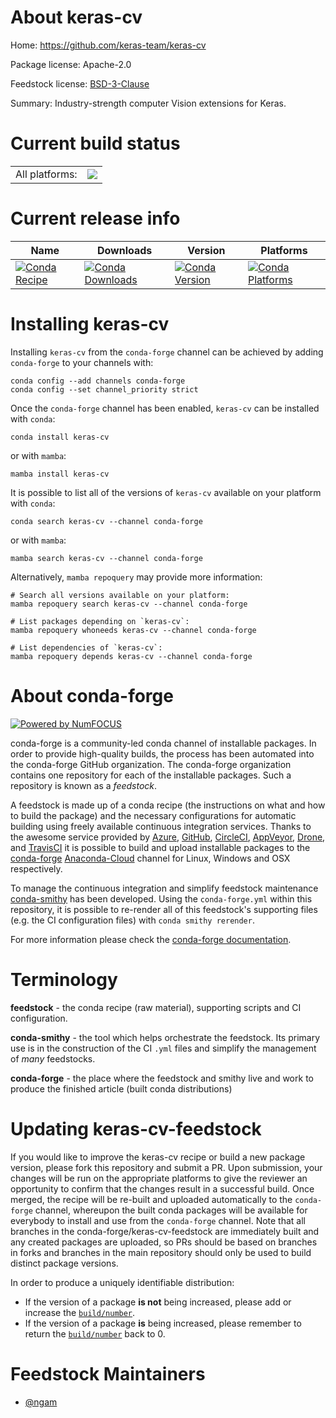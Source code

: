 About keras-cv
==============

Home: https://github.com/keras-team/keras-cv

Package license: Apache-2.0

Feedstock license: [BSD-3-Clause](https://github.com/conda-forge/keras-cv-feedstock/blob/main/LICENSE.txt)

Summary: Industry-strength computer Vision extensions for Keras.

Current build status
====================


<table><tr><td>All platforms:</td>
    <td>
      <a href="https://dev.azure.com/conda-forge/feedstock-builds/_build/latest?definitionId=16297&branchName=main">
        <img src="https://dev.azure.com/conda-forge/feedstock-builds/_apis/build/status/keras-cv-feedstock?branchName=main">
      </a>
    </td>
  </tr>
</table>

Current release info
====================

| Name | Downloads | Version | Platforms |
| --- | --- | --- | --- |
| [![Conda Recipe](https://img.shields.io/badge/recipe-keras--cv-green.svg)](https://anaconda.org/conda-forge/keras-cv) | [![Conda Downloads](https://img.shields.io/conda/dn/conda-forge/keras-cv.svg)](https://anaconda.org/conda-forge/keras-cv) | [![Conda Version](https://img.shields.io/conda/vn/conda-forge/keras-cv.svg)](https://anaconda.org/conda-forge/keras-cv) | [![Conda Platforms](https://img.shields.io/conda/pn/conda-forge/keras-cv.svg)](https://anaconda.org/conda-forge/keras-cv) |

Installing keras-cv
===================

Installing `keras-cv` from the `conda-forge` channel can be achieved by adding `conda-forge` to your channels with:

```
conda config --add channels conda-forge
conda config --set channel_priority strict
```

Once the `conda-forge` channel has been enabled, `keras-cv` can be installed with `conda`:

```
conda install keras-cv
```

or with `mamba`:

```
mamba install keras-cv
```

It is possible to list all of the versions of `keras-cv` available on your platform with `conda`:

```
conda search keras-cv --channel conda-forge
```

or with `mamba`:

```
mamba search keras-cv --channel conda-forge
```

Alternatively, `mamba repoquery` may provide more information:

```
# Search all versions available on your platform:
mamba repoquery search keras-cv --channel conda-forge

# List packages depending on `keras-cv`:
mamba repoquery whoneeds keras-cv --channel conda-forge

# List dependencies of `keras-cv`:
mamba repoquery depends keras-cv --channel conda-forge
```


About conda-forge
=================

[![Powered by
NumFOCUS](https://img.shields.io/badge/powered%20by-NumFOCUS-orange.svg?style=flat&colorA=E1523D&colorB=007D8A)](https://numfocus.org)

conda-forge is a community-led conda channel of installable packages.
In order to provide high-quality builds, the process has been automated into the
conda-forge GitHub organization. The conda-forge organization contains one repository
for each of the installable packages. Such a repository is known as a *feedstock*.

A feedstock is made up of a conda recipe (the instructions on what and how to build
the package) and the necessary configurations for automatic building using freely
available continuous integration services. Thanks to the awesome service provided by
[Azure](https://azure.microsoft.com/en-us/services/devops/), [GitHub](https://github.com/),
[CircleCI](https://circleci.com/), [AppVeyor](https://www.appveyor.com/),
[Drone](https://cloud.drone.io/welcome), and [TravisCI](https://travis-ci.com/)
it is possible to build and upload installable packages to the
[conda-forge](https://anaconda.org/conda-forge) [Anaconda-Cloud](https://anaconda.org/)
channel for Linux, Windows and OSX respectively.

To manage the continuous integration and simplify feedstock maintenance
[conda-smithy](https://github.com/conda-forge/conda-smithy) has been developed.
Using the ``conda-forge.yml`` within this repository, it is possible to re-render all of
this feedstock's supporting files (e.g. the CI configuration files) with ``conda smithy rerender``.

For more information please check the [conda-forge documentation](https://conda-forge.org/docs/).

Terminology
===========

**feedstock** - the conda recipe (raw material), supporting scripts and CI configuration.

**conda-smithy** - the tool which helps orchestrate the feedstock.
                   Its primary use is in the construction of the CI ``.yml`` files
                   and simplify the management of *many* feedstocks.

**conda-forge** - the place where the feedstock and smithy live and work to
                  produce the finished article (built conda distributions)


Updating keras-cv-feedstock
===========================

If you would like to improve the keras-cv recipe or build a new
package version, please fork this repository and submit a PR. Upon submission,
your changes will be run on the appropriate platforms to give the reviewer an
opportunity to confirm that the changes result in a successful build. Once
merged, the recipe will be re-built and uploaded automatically to the
`conda-forge` channel, whereupon the built conda packages will be available for
everybody to install and use from the `conda-forge` channel.
Note that all branches in the conda-forge/keras-cv-feedstock are
immediately built and any created packages are uploaded, so PRs should be based
on branches in forks and branches in the main repository should only be used to
build distinct package versions.

In order to produce a uniquely identifiable distribution:
 * If the version of a package **is not** being increased, please add or increase
   the [``build/number``](https://docs.conda.io/projects/conda-build/en/latest/resources/define-metadata.html#build-number-and-string).
 * If the version of a package **is** being increased, please remember to return
   the [``build/number``](https://docs.conda.io/projects/conda-build/en/latest/resources/define-metadata.html#build-number-and-string)
   back to 0.

Feedstock Maintainers
=====================

* [@ngam](https://github.com/ngam/)

